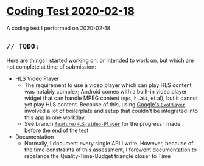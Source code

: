 # [Coding Test 2020-02-18](https://github.com/BenLeggiero/Coding-Test-2020-02-18) #

A coding test I performed on 2020-02-18


## `// TODO:` ##

Here are things I started working on, or intended to work on, but which are not complete at time of submission:

* HLS Video Player
    * The requirement to use a video player which can play HLS content was notably complex; Android comes with a built-in video player widget that can handle MPEG content (`mp4`, `h.264`, et al), but it cannot yet play HLS content. Because of this, using [Google's `ExoPlayer`](https://github.com/google/ExoPlayer) involved a lot of boilerplate and setup that couldn't be integrated into this app in one workday.
    * See branch [`feature/HLS-Video-Player`](https://github.com/BenLeggiero/Coding-Test-2020-02-18/tree/feature/HLS-Video-Player) for the progress I made before the end of the test
* Documentation
    * Normally, I document every single API I write. However, because of the time constraints of this assessment, I forewent documentation to rebalance the Quality-Time-Budget triangle closer to Time
